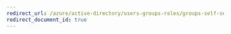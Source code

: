 ```yaml
---
redirect_url: /azure/active-directory/users-groups-roles/groups-self-service-management
redirect_document_id: true
---
```

